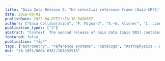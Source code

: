 ```yaml
---
title: "Gaia Data Release 2. The celestial reference frame (Gaia-CRF2)"
date: 2018-08-01
publishDate: 2022-04-07T21:16:16.549885Z
authors: ["Gaia Collaboration", "F. Mignard", "S.~A. Klioner", "L. Lindegren", "J. Hernández", "U. Bastian", "A. Bombrun", "D. Hobbs", "U. Lammers", "D. Michalik", "M. Ramos-Lerate", "M. Biermann", "J. Fernández-Hernández", "R. Geyer", "T. Hilger", "H.~I. Siddiqui", "H. Steidelmüller", "C. Babusiaux", "C. Barache", "S. Lambert", "A.~H. Andrei", "G. Bourda", "P. Charlot", "A.~G.~A. Brown", "A. Vallenari", "T. Prusti", "J.~H.~J. de Bruijne", "C.~A.~L. Bailer-Jones", "D.~W. Evans", "L. Eyer", "F. Jansen", "C. Jordi", "X. Luri", "C. Panem", "D. Pourbaix", "S. Randich", "P. Sartoretti", "C. Soubiran", "F. van Leeuwen", "N.~A. Walton", "F. Arenou", "M. Cropper", "R. Drimmel", "D. Katz", "M.~G. Lattanzi", "J. Bakker", "C. Cacciari", "J. Castañeda", "L. Chaoul", "N. Cheek", "F. De Angeli", "C. Fabricius", "R. Guerra", "B. Holl", "E. Masana", "R. Messineo", "N. Mowlavi", "K. Nienartowicz", "P. Panuzzo", "J. Portell", "M. Riello", "G.~M. Seabroke", "P. Tanga", "F. Thévenin", "G. Gracia-Abril", "G. Comoretto", "M. Garcia-Reinaldos", "D. Teyssier", "M. Altmann", "R. Andrae", "M. Audard", "I. Bellas-Velidis", "K. Benson", "J. Berthier", "R. Blomme", "P. Burgess", "G. Busso", "B. Carry", "A. Cellino", "G. Clementini", "M. Clotet", "O. Creevey", "M. Davidson", "J. De Ridder", "L. Delchambre", "A. Dell'Oro", "C. Ducourant", "M. Fouesneau", "Y. Frémat", "L. Galluccio", "M. Garcı́a-Torres", "J. González-Núñez", "J.~J. González-Vidal", "E. Gosset", "L.~P. Guy", "J. -L. Halbwachs", "N.~C. Hambly", "D.~L. Harrison", "D. Hestroffer", "S.~T. Hodgkin", "A. Hutton", "G. Jasniewicz", "A. Jean-Antoine-Piccolo", "S. Jordan", "A.~J. Korn", "A. Krone-Martins", "A.~C. Lanzafame", "T. Lebzelter", "W. Löffler", "M. Manteiga", "P.~M. Marrese", "J.~M. Mart\ń-Fleitas", "A. Moitinho", "A. Mora", "K. Muinonen", "J. Osinde", "E. Pancino", "T. Pauwels", "J. -M. Petit", "A. Recio-Blanco", "P.~J. Richards", "L. Rimoldini", "A.~C. Robin", "L.~M. Sarro", "C. Siopis", "M. Smith", "A. Sozzetti", "M. Süveges", "J. Torra", "W. van Reeven", "U. Abbas", "A. Abreu Aramburu", "S. Accart", "C. Aerts", "G. Altavilla", "M.~A. Álvarez", "R. Alvarez", "J. Alves", "R.~I. Anderson", "E. Anglada Varela", "E. Antiche", "T. Antoja", "B. Arcay", "T.~L. Astraatmadja", "N. Bach", "S.~G. Baker", "L. Balaguer-Núñez", "P. Balm", "C. Barata", "D. Barbato", "F. Barblan", "P.~S. Barklem", "D. Barrado", "M. Barros", "M.~A. Barstow", "L. Bartholomé Muñoz", "J. -L. Bassilana", "U. Becciani", "M. Bellazzini", "A. Berihuete", "S. Bertone", "L. Bianchi", "O. Bienaymé", "S. Blanco-Cuaresma", "T. Boch", "C. Boeche", "R. Borrachero", "D. Bossini", "S. Bouquillon", "A. Bragaglia", "L. Bramante", "M.~A. Breddels", "A. Bressan", "N. Brouillet", "T. Brüsemeister", "E. Brugaletta", "B. Bucciarelli", "A. Burlacu", "D. Busonero", "A.~G. Butkevich", "R. Buzzi", "E. Caffau", "R. Cancelliere", "G. Cannizzaro", "T. Cantat-Gaudin", "R. Carballo", "T. Carlucci", "J.~M. Carrasco", "L. Casamiquela", "M. Castellani", "A. Castro-Ginard", "L. Chemin", "A. Chiavassa", "G. Cocozza", "G. Costigan", "S. Cowell", "F. Crifo", "M. Crosta", "C. Crowley", "J. Cuypers", "C. Dafonte", "Y. Damerdji", "A. Dapergolas", "P. David", "M. David", "P. de Laverny", "F. De Luise", "R. De March", "R. de Souza", "A. de Torres", "J. Debosscher", "E. del Pozo", "M. Delbo", "A. Delgado", "H.~E. Delgado", "S. Diakite", "C. Diener", "E. Distefano", "C. Dolding", "P. Drazinos", "J. Durán", "B. Edvardsson", "H. Enke", "K. Eriksson", "P. Esquej", "G. Eynard Bontemps", "C. Fabre", "M. Fabrizio", "S. Faigler", "A.~J. Falcão", "M. Farràs Casas", "L. Federici", "G. Fedorets", "P. Fernique", "F. Figueras", "F. Filippi", "K. Findeisen", "A. Fonti", "E. Fraile", "M. Fraser", "B. Frézouls", "M. Gai", "S. Galleti", "D. Garabato", "F. Garc\'-́Sedano", "A. Garofalo", "N. Garralda", "A. Gavel", "P. Gavras", "J. Gerssen", "P. Giacobbe", "G. Gilmore", "S. Girona", "G. Giuffrida", "F. Glass", "M. Gomes", "M. Granvik", "A. Gueguen", "A. Guerrier", "J. Guiraud", "R. Gutié", "R. Haigron", "D. Hatzidimitriou", "M. Hauser", "M. Haywood", "U. Heiter", "A. Helmi", "J. Heu", "W. Hofmann", "G. Holland", "H.~E. Huckle", "A. Hypki", "V. Icardi", "K. Janßen", "G. Jevardat de Fombelle", "P.~G. Jonker", "A.~L. Juhász", "F. Julbe", "A. Karampelas", "A. Kewley", "J. Klar", "A. Kochoska", "R. Kohley", "K. Kolenberg", "M. Kontizas", "E. Kontizas", "S.~E. Koposov", "G. Kordopatis", "Z. Kostrzewa-Rutkowska", "P. Koubsky", "A.~F. Lanza", "Y. Lasne", "J. -B. Lavigne", "Y. Le Fustec", "C. Le Poncin-Lafitte", "Y. Lebreton", "S. Leccia", "N. Leclerc", "I. Lecoeur-Taibi", "H. Lenhardt", "F. Leroux", "S. Liao", "E. Licata", "H.~E.~P. Lindstrøm", "T.~A. Lister", "E. Livanou", "A. Lobel", "M. López", "S. Managau", "R.~G. Mann", "G. Mantelet", "O. Marchal", "J.~M. Marchant", "M. Marconi", "S. Marinoni", "G. Marschalkó", "D.~J. Marshall", "M. Martino", "G. Marton", "N. Mary", "D. Massari", "G. Matijevič", "T. Mazeh", "P.~J. McMillan", "S. Messina", "N.~R. Millar", "D. Molina", "R. Molinaro", "L. Molnár", "P. Montegriffo", "R. Mor", "R. Morbidelli", "T. Morel", "D. Morris", "A.~F. Mulone", "T. Muraveva", "I. Musella", "G. Nelemans", "L. Nicastro", "L. Noval", "W. O'Mullane", "C. Ordénovic", "D. Ordóñez-Blanco", "P. Osborne", "C. Pagani", "I. Pagano", "F. Pailler", "H. Palacin", "L. Palaversa", "A. Panahi", "M. Pawlak", "A.~M. Piersimoni", "F. -X. Pineau", "E. Plachy", "G. Plum", "E. Poggio", "E. Poujoulet", "A. Prša", "L. Pulone", "E. Racero", "S. Ragaini", "N. Rambaux", "S. Regibo", "C. Reylé", "F. Riclet", "V. Ripepi", "A. Riva", "A. Rivard", "G. Rixon", "T. Roegiers", "M. Roelens", "M. Romero-Gómez", "N. Rowell", "F. Royer", "L. Ruiz-Dern", "G. Sadowski", "T. Sagristà Sellés", "J. Sahlmann", "J. Salgado", "E. Salguero", "N. Sanna", "T. Santana-Ros", "M. Sarasso", "H. Savietto", "M. Schultheis", "E. Sciacca", "M. Segol", "J.~C. Segovia", "D. Ségransan", "I. -C. Shih", "L. Siltala", "A.~F. Silva", "R.~L. Smart", "K.~W. Smith", "E. Solano", "F. Solitro", "R. Sordo", "S. Soria Nieto", "J. Souchay", "A. Spagna", "F. Spoto", "U. Stampa", "I.~A. Steele", "C.~A. Stephenson", "H. Stoev", "F.~F. Suess", "J. Surdej", "L. Szabados", "E. Szegedi-Elek", "D. Tapiador", "F. Taris", "G. Tauran", "M.~B. Taylor", "R. Teixeira", "D. Terrett", "P. Teyssandier", "W. Thuillot", "A. Titarenko", "F. Torra Clotet", "C. Turon", "A. Ulla", "E. Utrilla", "S. Uzzi", "M. Vaillant", "G. Valentini", "V. Valette", "A. van Elteren", "E. Van Hemelryck", "M. van Leeuwen", "M. Vaschetto", "A. Vecchiato", "J. Veljanoski", "Y. Viala", "D. Vicente", "S. Vogt", "C. von Essen", "H. Voss", "V. Votruba", "S. Voutsinas", "G. Walmsley", "M. Weiler", "O. Wertz", "T. Wevers", "Ł. Wyrzykowski", "A. Yoldas", "M. Žerjal", "H. Ziaeepour", "J. Zorec", "S. Zschocke", "S. Zucker", "C. Zurbach", "T. Zwitter"]
publication_types: ["2"]
abstract: "Context. The second release of Gaia data (Gaia DR2) contains the astrometric parameters for more than half a million quasars. This set defines a kinematically non-rotating reference frame in the optical domain. A subset of these quasars have accurate VLBI positions that allow the axes of the reference frame to be aligned with the International Celestial Reference System (ICRF) radio frame.  Aims: We describe the astrometric and photometric properties of the quasars that were selected to represent the celestial reference frame of Gaia DR2 (Gaia-CRF2), and to compare the optical and radio positions for sources with accurate VLBI positions.  Methods: Descriptive statistics are used to characterise the overall properties of the quasar sample. Residual rotation and orientation errors and large-scale systematics are quantified by means of expansions in vector spherical harmonics. Positional differences are calculated relative to a prototype version of the forthcoming ICRF3.  Results: Gaia-CRF2 consists of the positions of a sample of 556 869 sources in Gaia DR2, obtained from a positional cross-match with the ICRF3-prototype and AllWISE AGN catalogues. The sample constitutes a clean, dense, and homogeneous set of extragalactic point sources in the magnitude range G ≃ 16 to 21 mag with accurately known optical positions. The median positional uncertainty is 0.12 mas for G < 18 mag and 0.5 mas at G = mag. Large-scale systematics are estimated to be in the range 20 to 30 ensuremathμas. The accuracy claims are supported by the parallaxes and proper motions of the quasars in Gaia DR2. The optical positions for a subset of 2820 sources in common with the ICRF3-prototype show very good overall agreement with the radio positions, but several tens of sources have significantly discrepant positions.  Conclusions: Based on less than 40% of the data expected from the nominal Gaia mission, Gaia-CRF2 is the first realisation of a non-rotating global optical reference frame that meets the ICRS prescriptions, meaning that it is built only on extragalactic sources. Its accuracy matches the current radio frame of the ICRF, but the density of sources in all parts of the sky is much higher, except along the Galactic equator."
featured: false
publication: "*åp*"
tags: ["astrometry", "reference systems", "catalogs", "Astrophysics - Astrophysics of Galaxies", "Astrophysics - Instrumentation and Methods for Astrophysics"]
doi: "10.1051/0004-6361/201832916"
---
```


